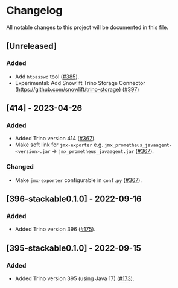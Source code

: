 # Changelog

All notable changes to this project will be documented in this file.

## [Unreleased]

### Added

- Add `htpasswd` tool ([#385]).
- Experimental: Add Snowlift Trino Storage Connector (https://github.com/snowlift/trino-storage) ([#397])

[#385]: https://github.com/stackabletech/docker-images/pull/385
[#397]: https://github.com/stackabletech/docker-images/pull/397

## [414] - 2023-04-26

### Added

- Added Trino version 414 ([#367]).
- Make soft link for `jmx-exporter` e.g. `jmx_prometheus_javaagent-<version>.jar` -> `jmx_prometheus_javaagent.jar` ([#367]).

### Changed

- Make `jmx-exporter` configurable in `conf.py` ([#367]).

[#367]: https://github.com/stackabletech/docker-images/pull/367

## [396-stackable0.1.0] - 2022-09-16

### Added

- Added Trino version 396 ([#175]).

[#175]: https://github.com/stackabletech/docker-images/pull/175

## [395-stackable0.1.0] - 2022-09-15

### Added

- Added Trino version 395 (using Java 17) ([#173]).

[#173]: https://github.com/stackabletech/docker-images/pull/173
